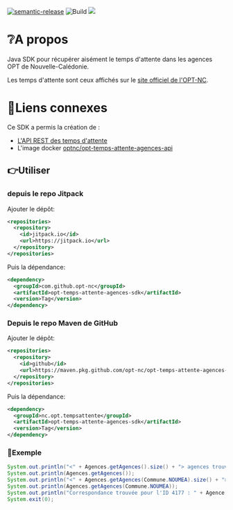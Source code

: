 [![semantic-release](https://img.shields.io/badge/%20%20%F0%9F%93%A6%F0%9F%9A%80-semantic--release-e10079.svg)](https://github.com/semantic-release/semantic-release)
![Build](https://github.com/opt-nc/opt-temps-attente-agences-sdk/actions/workflows/maven.yml/badge.svg)
[![](https://jitpack.io/v/opt-nc/opt-temps-attente-agences-sdk.svg)](https://jitpack.io/#opt-nc/opt-temps-attente-agences-sdk)

# ❔A propos

Java SDK pour récupérer aisément le temps d'attente dans les agences OPT de Nouvelle-Calédonie.

Les temps d'attente sont ceux affichés sur le [site officiel de l'OPT-NC](https://www.opt.nc/service/l-opt-pres-de-chez-moi-trouver-une-agence).

# 🔖Liens connexes

Ce SDK a permis la création de  :

- [L'API REST des temps d'attente](https://github.com/opt-nc/opt-temps-attente-agences-api)
- L'image docker [optnc/opt-temps-attente-agences-api](https://hub.docker.com/r/optnc/opt-temps-attente-agences-api)


## 👉Utiliser

### depuis le repo Jitpack

Ajouter le dépôt:

```xml
<repositories>
  <repository>
    <id>jitpack.io</id>
    <url>https://jitpack.io</url>
  </repository>
</repositories>
```

Puis la dépendance:

```xml
<dependency>
  <groupId>com.github.opt-nc</groupId>
  <artifactId>opt-temps-attente-agences-sdk</artifactId>
  <version>Tag</version>
</dependency>
```

### Depuis le repo Maven de GitHub 

Ajouter le dépôt:

```xml
<repositories>
  <repository>
    <id>github</id>
    <url>https://maven.pkg.github.com/opt-nc/opt-temps-attente-agences-sdk</url>
  </repository>
</repositories>
```

Puis la dépendance:

```xml
<dependency>
  <groupId>nc.opt.tempsattente</groupId>
  <artifactId>opt-temps-attente-agences-sdk</artifactId>
  <version>Tag</version>
</dependency>
```

### 🚀Exemple

```java
System.out.println("<" + Agences.getAgences().size() + "> agences trouvées");
System.out.println(Agences.getAgences());
System.out.println("<" + Agences.getAgences(Commune.NOUMEA).size() + "> agences trouvées pour <" + Commune.NOUMEA + ">");
System.out.println(Agences.getAgences(Commune.NOUMEA));
System.out.println("Correspondance trouvée pour l'ID 4177 : " + Agence.getAgence("4177").toString());  
System.exit(0);
```
